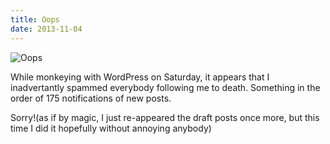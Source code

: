 ```yaml
---
title: Oops
date: 2013-11-04
---
```


![Oops](https://source.unsplash.com/0gkw_9fy0eQ/1600x900)

While monkeying with WordPress on Saturday, it appears that I inadvertantly spammed everybody following me to death. Something in the order of 175 notifications of new posts.

Sorry!(as if by magic, I just re-appeared the draft posts once more, but this time I did it hopefully without annoying anybody)
